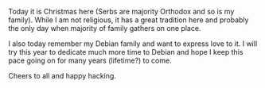 <!-- 
.. title: Merry Christmas
.. slug: merry-christmas
.. date: 2016-01-07 16:09:53 UTC+01:00
.. tags: christmas, debian, dedication
.. category: 
.. link: 
.. description: 
.. type: text
-->

Today it is Christmas here (Serbs are majority Orthodox and so is my family). While I am not religious, it has a great tradition here and probably the only day when majority of family gathers on one place.

I also today remember my Debian family and want to express love to it. I will try this year to dedicate much more time to Debian and hope I keep this pace going on for many years (lifetime?) to come.

Cheers to all and happy hacking.
